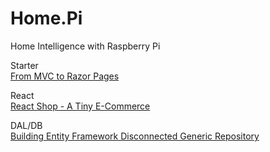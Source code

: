 # Home.Pi
Home Intelligence with Raspberry Pi

Starter  
[From MVC to Razor Pages](https://www.codeproject.com/Articles/1208668/From-MVC-to-Razor-Pages)

React  
[React Shop - A Tiny E-Commerce](https://www.codeproject.com/Articles/1121533/React-Shop-A-Tiny-E-Commerce)

DAL/DB  
[Building Entity Framework Disconnected Generic Repository](https://www.codeproject.com/Articles/1217014/Building-Entity-Framework-Disconnected-Generic-Rep)

